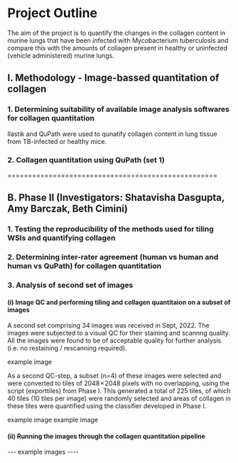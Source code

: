 # Project Outline
The aim of the project is to quantify the changes in the collagen content in murine lungs that have been infected with Mycobacterium tuberculosis and compare this with the amounts of collagen present in healthy or uninfected (vehicle administered) murine lungs.


## I. Methodology - Image-bassed quantitation of collagen
### 1. Determining suitability of available image analysis softwares for collagen quantitation
Ilastik and QuPath were used to qunatify collagen content in lung tissue from TB-infected or healthy mice. 

### 2. Collagen quantitation using QuPath (set 1)



===================================================

## B. Phase II (Investigators: Shatavisha Dasgupta, Amy Barczak, Beth Cimini)

### 1. Testing the reproducibility of the methods used for tiling WSIs and quantifying collagen

### 2. Determining inter-rater agreement (human vs human and human vs QuPath) for collagen quantitation

### 3. Analysis of second set of images
#### (i) Image QC and performing tiling and collagen quantitaion on a subset of images
A second set comprising 34 images was received in Sept, 2022. The images were subjected to a visual QC for their staining and scannng quality. All the images were found to be of acceptable quality for further analysis (i.e. no restaining / rescanning required).


example image






As a second QC-step, a subset (n=4) of these images were selected and were converted to tiles of 2048 × 2048 pixels with no overlapping, using the script (exporttiles) from Phase I. This generated a total of 225 tiles, of which 40 tiles (10 tiles per image) were randomly selected and areas of collagen in these tiles were quantified using the classifier developed in Phase I. 

example image
example image

#### (ii) Running the images through the collagen quantitation pipeline
--- example images ----

